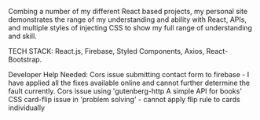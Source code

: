 Combing a number of my different React based projects, my personal site demonstrates the range of my understanding and ability with React, APIs, and multiple styles of injecting CSS to show my full range of understanding and skill.

TECH STACK: React.js, Firebase, Styled Components, Axios, React-Bootstrap.

Developer Help Needed:
Cors issue submitting contact form to firebase - I have applied all the fixes available online and cannot further determine the fault currently.
Cors issue using 'gutenberg-http A simple API for books'
CSS card-flip issue in 'problem solving' - cannot apply flip rule to cards individually
